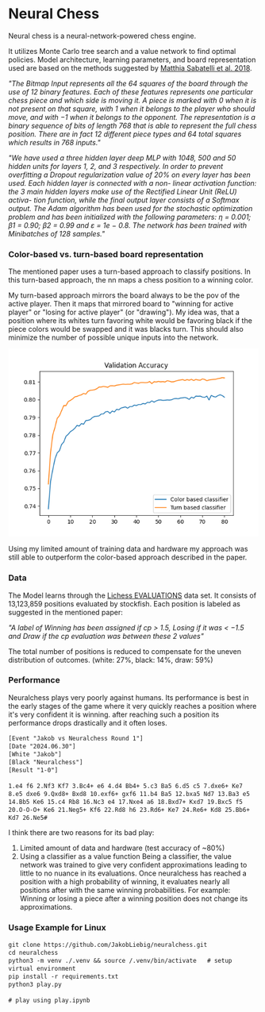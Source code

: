# Neural Chess
Neural chess is a neural-network-powered chess engine.

It utilizes Monte Carlo tree search and a value network to find optimal policies.
Model architecture, learning parameters, and board representation used are based on the methods suggested by [Matthia Sabatelli et al. 2018](https://www.ai.rug.nl/~mwiering/GROUP/ARTICLES/ICPRAM_CHESS_DNN_2018.pdf).

*"The Bitmap Input represents all the 64 squares of
the board through the use of 12 binary features. Each
of these features represents one particular chess piece
and which side is moving it. A piece is marked with
0 when it is not present on that square, with 1 when it
belongs to the player who should move, and with −1
when it belongs to the opponent. The representation
is a binary sequence of bits of length 768 that is able
to represent the full chess position. There are in fact
12 different piece types and 64 total squares which
results in 768 inputs."*

*"We have used a three hidden layer deep MLP with
1048, 500 and 50 hidden units for layers 1, 2, and 3
respectively. In order to prevent overfitting a Dropout
regularization value of 20% on every layer has been
used. Each hidden layer is connected with a non-
linear activation function: the 3 main hidden layers
make use of the Rectified Linear Unit (ReLU) activa-
tion function, while the final output layer consists of
a Softmax output. The Adam algorithm has been used
for the stochastic optimization problem and has been
initialized with the following parameters: η = 0.001;
β1 = 0.90; β2 = 0.99 and ε = 1e − 0.8. The network
has been trained with Minibatches of 128 samples."*

### Color-based vs. turn-based board representation
The mentioned paper uses a turn-based approach to classify positions.
In this turn-based approach, the nn maps a chess position to a winning color.

My turn-based approach mirrors the board always to be the pov of the active player.
Then it maps that mirrored board to "winning for active player" or "losing for active player" (or "drawing").
My idea was, that a position where its whites turn favoring white would be favoring black if the piece colors would be swapped and it was blacks turn.
This should also minimize the number of possible unique inputs into the network. 

![alt text](https://github.com/JakobLiebig/neuralchess/blob/main/docs/plt.png)

Using my limited amount of training data and hardware my approach was still able to outperform the color-based approach described in the paper. 

### Data
The Model learns through the [Lichess EVALUATIONS](https://database.lichess.org/#evals) data set.
It consists of 13,123,859 positions evaluated by stockfish. Each position is labeled as suggested in the mentioned paper:

*"A label of Winning has been assigned if cp > 1.5, Losing if it
was < −1.5 and Draw if the cp evaluation was
between these 2 values"*

The total number of positions is reduced to compensate for the uneven distribution of outcomes. (white: 27%, black: 14%, draw: 59%)

### Performance
Neuralchess plays very poorly against humans. Its performance is best in the early stages of the game where it very quickly reaches a position where it's very confident it is winning.
after reaching such a position its performance drops drastically and it often loses.

```
[Event "Jakob vs Neuralchess Round 1"]
[Date "2024.06.30"]
[White "Jakob"]
[Black "Neuralchess"]
[Result "1-0"]

1.e4 f6 2.Nf3 Kf7 3.Bc4+ e6 4.d4 Bb4+ 5.c3 Ba5 6.d5 c5 7.dxe6+ Ke7 8.e5 dxe6 9.Qxd8+ Bxd8 10.exf6+ gxf6 11.b4 Ba5 12.bxa5 Nd7 13.Ba3 e5 14.Bb5 Ke6 15.c4 Rb8 16.Nc3 e4 17.Nxe4 a6 18.Bxd7+ Kxd7 19.Bxc5 f5 20.O-O-O+ Ke6 21.Neg5+ Kf6 22.Rd8 h6 23.Rd6+ Ke7 24.Re6+ Kd8 25.Bb6+ Kd7 26.Ne5#
```

I think there are two reasons for its bad play:
1. Limited amount of data and hardware (test accuracy of ~80%)
2. Using a classifier as a value function
   Being a classifier, the value network was trained to give very confident approximations leading to little to no nuance in its evaluations.
   Once neuralchess has reached a position with a high probability of winning, it evaluates nearly all positions after with the same winning probabilities.
   For example: Winning or losing a piece after a winning position does not change its approximations.

### Usage Example for Linux
```
git clone https://github.com/JakobLiebig/neuralchess.git
cd neuralchess
python3 -m venv ./.venv && source /.venv/bin/activate   # setup virtual environment
pip install -r requirements.txt
python3 play.py

# play using play.ipynb
```
